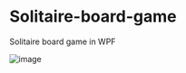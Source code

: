 # Solitaire-board-game
Solitaire board game in WPF

![image](https://user-images.githubusercontent.com/81424607/201098895-d31a6122-e69e-41b3-bba3-2a8f1d0c5787.png)
